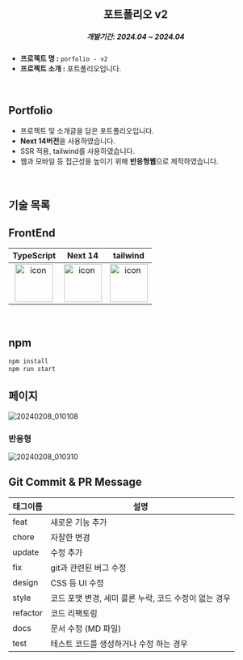 ## <h2 align="center">포트폴리오 v2</h2>

<h5 align="center">개발기간: 2024.04 ~ 2024.04</h5>

- **프로젝트 명 :** `porfolio - v2`
- **프로젝트 소개 :** 포트폴리오입니다.

<br>

## Portfolio

- 프로젝트 및 소개글을 담은 포트폴리오입니다.
- **Next 14버전**을 사용하였습니다.
- SSR 적용, tailwind를 사용하였습니다.
- 웹과 모바일 등 접근성을 높이기 위해 **반응형웹**으로 제작하였습니다.

<br>

## 기술 목록

## FrontEnd

|                                                                                    TypeScript                                                                                     |                                                                                  Next 14                                                                                  |                                                                                  tailwind                                                                                   |
| :-------------------------------------------------------------------------------------------------------------------------------------------------------------------------------: | :-----------------------------------------------------------------------------------------------------------------------------------------------------------------------: | :-------------------------------------------------------------------------------------------------------------------------------------------------------------------------: |
| <div style="display: flex; align-items: flex-start; justify-content: center;"><img src="https://cdn.simpleicons.org/typescript/3178C6" alt="icon" width="75" height="75" /></div> | <div style="display: flex; align-items: flex-start; justify-content: center;"><img src="https://cdn.simpleicons.org/nextdotjs" alt="icon" width="75" height="75" /></div> | <div style="display: flex; align-items: flex-start; justify-content: center;"><img src="https://cdn.simpleicons.org/tailwindcss" alt="icon" width="75" height="75" /></div> |

<br />

## npm

```js
npm install
npm run start
```

## 페이지

![20240208_010108](https://choigirang-portfolio.s3.ap-northeast-2.amazonaws.com/portfolioV2/portfolio-v2.gif)

### 반응형

![20240208_010310](https://choigirang-portfolio.s3.ap-northeast-2.amazonaws.com/portfolioV2/portfolio-v2+2.gif)

## Git Commit & PR Message

| 태그이름 | 설명                                                  |
| -------- | ----------------------------------------------------- |
| feat     | 새로운 기능 추가                                      |
| chore    | 자잘한 변경                                           |
| update   | 수정 추가                                             |
| fix      | git과 관련된 버그 수정                                |
| design   | CSS 등 UI 수정                                        |
| style    | 코드 포맷 변경, 세미 콜론 누락, 코드 수정이 없는 경우 |
| refactor | 코드 리팩토링                                         |
| docs     | 문서 수정 (MD 파일)                                   |
| test     | 테스트 코드를 생성하거나 수정 하는 경우               |
